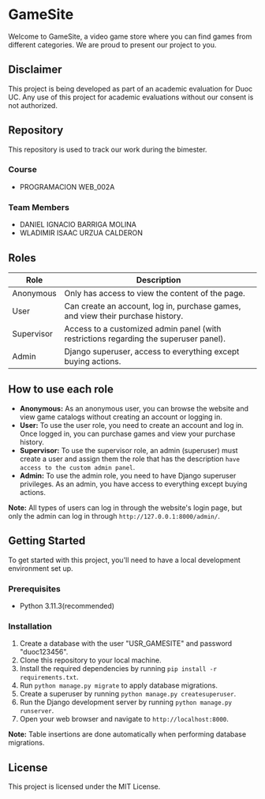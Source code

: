 # GameSite

Welcome to GameSite, a video game store where you can find games from different categories. We are proud to present our project to you.

## Disclaimer

This project is being developed as part of an academic evaluation for Duoc UC. Any use of this project for academic evaluations without our consent is not authorized.

## Repository

This repository is used to track our work during the bimester.

### Course

- PROGRAMACION WEB_002A

### Team Members

- DANIEL IGNACIO BARRIGA MOLINA
- WLADIMIR ISAAC URZUA CALDERON


## Roles

| Role | Description |
|------|-------------|
| Anonymous | Only has access to view the content of the page. |
| User | Can create an account, log in, purchase games, and view their purchase history. |
| Supervisor | Access to a customized admin panel (with restrictions regarding the superuser panel). |
| Admin | Django superuser, access to everything except buying actions. |

## How to use each role

- **Anonymous:** As an anonymous user, you can browse the website and view game catalogs without creating an account or logging in.
- **User:** To use the user role, you need to create an account and log in. Once logged in, you can purchase games and view your purchase history.
- **Supervisor:** To use the supervisor role, an admin (superuser) must create a user and assign them the role that has the description `have access to the custom admin panel`.
- **Admin:** To use the admin role, you need to have Django superuser privileges. As an admin, you have access to everything except buying actions.

**Note:** All types of users can log in through the website's login page, but only the admin can log in through `http://127.0.0.1:8000/admin/`.

## Getting Started

To get started with this project, you'll need to have a local development environment set up.

### Prerequisites

- Python 3.11.3(recommended)

### Installation

1. Create a database with the user "USR_GAMESITE" and password "duoc123456".
2. Clone this repository to your local machine.
3. Install the required dependencies by running `pip install -r requirements.txt`.
4. Run `python manage.py migrate` to apply database migrations.
5. Create a superuser by running `python manage.py createsuperuser`.
6. Run the Django development server by running `python manage.py runserver`.
7. Open your web browser and navigate to `http://localhost:8000`.

**Note:** Table insertions are done automatically when performing database migrations.

## License

This project is licensed under the MIT License.
